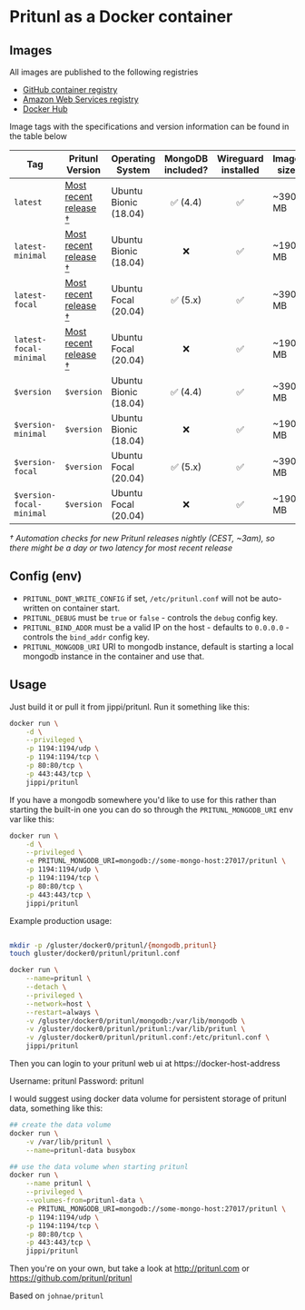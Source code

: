 # Pritunl as a Docker container

## Images

All images are published to the following registries

* [GitHub container registry](https://github.com/jippi/docker-pritunl/pkgs/container/docker-pritunl)
* [Amazon Web Services registry](https://gallery.ecr.aws/i2s8u4z7/pritunl)
* [Docker Hub](https://hub.docker.com/r/jippi/pritunl/)

Image tags with the specifications and version information can be found in the table below


| **Tag**                   | **Pritunl Version**                                                         | **Operating System**    | **MongoDB included?**  | **Wireguard installed**  | **Image size**  |
|-------------------------- |---------------------------------------------------------------------------- |-----------------------  |:---------------------: |:-----------------------: |---------------- |
| `latest`                  | [Most recent release †](https://github.com/pritunl/pritunl/releases/latest) | Ubuntu Bionic (18.04)   |        ✅ (4.4)         |            ✅             | ~390 MB         |
| `latest-minimal`          | [Most recent release †](https://github.com/pritunl/pritunl/releases/latest) | Ubuntu Bionic (18.04)   |           ❌            |            ✅             | ~190 MB         |
| `latest-focal`            | [Most recent release †](https://github.com/pritunl/pritunl/releases/latest) | Ubuntu Focal (20.04)    |        ✅ (5.x)         |            ✅             | ~390 MB         |
| `latest-focal-minimal`    | [Most recent release †](https://github.com/pritunl/pritunl/releases/latest) | Ubuntu Focal (20.04)    |           ❌            |            ✅             | ~190 MB         |
| `$version`                | `$version`                                                                  | Ubuntu Bionic (18.04)   |        ✅ (4.4)         |            ✅             | ~390 MB         |
| `$version-minimal`        | `$version`                                                                  | Ubuntu Bionic (18.04)   |           ❌            |            ✅             | ~190 MB         |
| `$version-focal`          | `$version`                                                                  | Ubuntu Focal (20.04)    |        ✅ (5.x)         |            ✅             | ~390 MB         |
| `$version-focal-minimal`  | `$version`                                                                  | Ubuntu Focal (20.04)    |           ❌            |            ✅             | ~190 MB         |

_† Automation checks for new Pritunl releases nightly (CEST, ~3am), so there might be a day or two latency for most recent release_

## Config (env)

- `PRITUNL_DONT_WRITE_CONFIG` if set, `/etc/pritunl.conf` will not be auto-written on container start.
- `PRITUNL_DEBUG` must be `true` or `false` - controls the `debug` config key.
- `PRITUNL_BIND_ADDR` must be a valid IP on the host - defaults to `0.0.0.0` - controls the `bind_addr` config key.
- `PRITUNL_MONGODB_URI` URI to mongodb instance, default is starting a local mongodb instance in the container and use that.

## Usage

Just build it or pull it from jippi/pritunl. Run it something like this:

```sh
docker run \
    -d \
    --privileged \
    -p 1194:1194/udp \
    -p 1194:1194/tcp \
    -p 80:80/tcp \
    -p 443:443/tcp \
    jippi/pritunl
```

If you have a mongodb somewhere you'd like to use for this rather than starting the built-in one you can
do so through the `PRITUNL_MONGODB_URI` env var like this:

```sh
docker run \
    -d \
    --privileged \
    -e PRITUNL_MONGODB_URI=mongodb://some-mongo-host:27017/pritunl \
    -p 1194:1194/udp \
    -p 1194:1194/tcp \
    -p 80:80/tcp \
    -p 443:443/tcp \
    jippi/pritunl
```

Example production usage:

```sh

mkdir -p /gluster/docker0/pritunl/{mongodb,pritunl}
touch gluster/docker0/pritunl/pritunl.conf

docker run \
    --name=pritunl \
    --detach \
    --privileged \
    --network=host \
    --restart=always \
    -v /gluster/docker0/pritunl/mongodb:/var/lib/mongodb \
    -v /gluster/docker0/pritunl/pritunl:/var/lib/pritunl \
    -v /gluster/docker0/pritunl/pritunl.conf:/etc/pritunl.conf \
    jippi/pritunl
```

Then you can login to your pritunl web ui at https://docker-host-address

Username: pritunl Password: pritunl

I would suggest using docker data volume for persistent storage of pritunl data, something like this:

```sh
## create the data volume
docker run \
    -v /var/lib/pritunl \
    --name=pritunl-data busybox

## use the data volume when starting pritunl
docker run \
    --name pritunl \
    --privileged \
    --volumes-from=pritunl-data \
    -e PRITUNL_MONGODB_URI=mongodb://some-mongo-host:27017/pritunl \
    -p 1194:1194/udp \
    -p 1194:1194/tcp \
    -p 80:80/tcp \
    -p 443:443/tcp \
    jippi/pritunl
```

Then you're on your own, but take a look at http://pritunl.com or https://github.com/pritunl/pritunl

Based on `johnae/pritunl`
